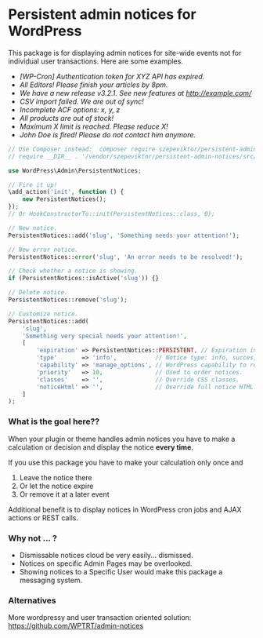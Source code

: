# Persistent admin notices for WordPress

This package is for displaying admin notices for site-wide events not for individual user transactions.
Here are some examples.

- _[WP-Cron] Authentication token for XYZ API has expired._
- _All Editors! Please finish your articles by 8pm._
- _We have a new release v3.2.1. See new features at http://example.com/_
- _CSV import failed. We are out of sync!_
- _Incomplete ACF options: x, y, z_
- _All products are out of stock!_
- _Maximum X limit is reached. Please reduce X!_
- _John Doe is fired! Please do not contact him anymore._

```php
// Use Composer instead:  composer require szepeviktor/persistent-admin-notices
// require __DIR__ . '/vendor/szepeviktor/persistent-admin-notices/src/PersistentNotices.php';

use WordPress\Admin\PersistentNotices;

// Fire it up!
\add_action('init', function () {
    new PersistentNotices();
});
// Or HookConstructorTo::init(PersistentNotices::class, 0);

// New notice.
PersistentNotices::add('slug', 'Something needs your attention!');

// New error notice.
PersistentNotices::error('slug', 'An error needs to be resolved!');

// Check whether a notice is showing.
if (PersistentNotices::isActive('slug')) {}

// Delete notice.
PersistentNotices::remove('slug');

// Customize notice.
PersistentNotices::add(
    'slug',
    'Something very special needs your attention!',
    [
        'expiration' => PersistentNotices::PERSISTENT, // Expiration in seconds or PersistentNotices::ONCE
        'type'       => 'info',           // Notice type: info, succes, warning, error.
        'capability' => 'manage_options', // WordPress capability to receive notifications.
        'priority'   => 10,               // Used to order notices.
        'classes'    => '',               // Override CSS classes.
        'noticeHtml' => '',               // Override full notice HTML.
    ]
);
```

### What is the goal here??

When your plugin or theme handles admin notices you have to
make a calculation or decision and display the notice **every time**.

If you use this package you have to make your calculation only once and

1. Leave the notice there
1. Or let the notice expire
1. Or remove it at a later event

Additional benefit is to display notices in WordPress cron jobs and AJAX actions or REST calls.

### Why not ... ?

- Dismissable notices cloud be very easily... dismissed.
- Notices on specific Admin Pages may be overlooked.
- Showing notices to a Specific User would make this package a messaging system.

### Alternatives

More wordpressy and user transaction oriented solution: https://github.com/WPTRT/admin-notices
